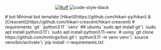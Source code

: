 <div align="center">

[![Ruff](https://img.shields.io/endpoint?url=https://raw.githubusercontent.com/charliermarsh/ruff/main/assets/badge/v1.json)](https://github.com/charliermarsh/ruff)
![code-style-black](https://img.shields.io/badge/code%20style-black-black)

</div>
# bot
Minimal bot template [Hikari](https://github.com/hikari-py/hikari) &amp; [Crescent](https://github.com/hikari-crescent/hikari-crescent)
# requirements
`git`
`python3.11`
`venv`
## ubuntu
`sudo apt install git`\
`sudo apt install python3.11`\
`sudo apt install python3.11-venv`
# using
`git clone https://github.com/mmlvgx/bot.git`\
`python3.11 -m venv venv`\
`source venv/bin/activate`\
`pip install -r requirements.txt`
